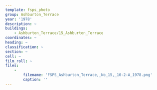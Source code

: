 ```yaml
---
template: fsps_photo
group: Ashburton_Terrace
year: '1978'
description: ~
buildings:
    - Ashburton_Terrace/15_Ashburton_Terrace
coordinates: ~
heading: ~
classification: ~
section: ~
cell: ~
film_roll: ~
files:
    -
        filename: 'FSPS_Ashburton_Terrace,_No_15,_10-2-A_1978.png'
        caption: ''
---
```

